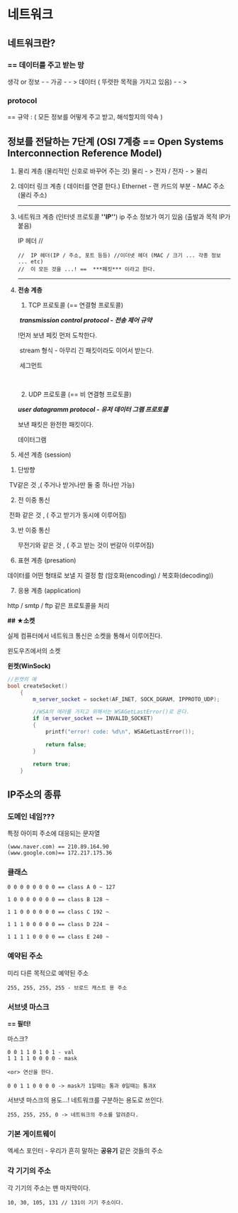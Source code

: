 # 네트워크

## 네트워크란?

###  == 데이터를 주고 받는 망

생각 or 정보 - -  가공 - - > 데이터 ( 뚜렷한 목적을 가지고 있음) - - > 



### protocol

== 규약 : ( 모든 정보를 어떻게 주고 받고, 해석할지의 약속 )





## 정보를 전달하는 7단계 (OSI 7계층 == Open Systems Interconnection Reference Model)

1. 물리 계층 (물리적인 신호로 바꾸어 주는 것) 물리 - > 전자 / 전자 - > 물리

   

2. 데이터 링크 계층 ( 데이터를 연결 한다.) Ethernet - 랜 카드의 부분 - MAC 주소(물리 주소) 

   ----

3. 네트워크 계층 (인터넷 프로토콜 **''IP''**) ip 주소 정보가 여기 있음 (출발과 목적 IP가 붙음)

   IP 헤더 // 

   

   ```
   //  IP 헤더(IP / 주소, 포트 등등) //이더넷 헤더 (MAC / 크기 ... 각종 정보 ... etc)
   //  이 모든 것을 ...! ==  ***페킷*** 이라고 한다.
   ```

   

   ---

4. **전송 계층** 

   1)  TCP 프로토콜 (== 연결형 프로토콜)

   ​	***transmission control protocol - 전송 제어 규약***

      !먼저 보낸 페킷 먼저 도착한다.  

   ​	stream 형식 - 아무리 긴 패킷이라도 이어서 받는다. 

   ​	세그먼트

   ​	

   2) UDP 프로토콜 (== 비 연결형 프로토콜)

   ​***user datagramm protocol - 유저 데이터 그램 프로토콜***

   보낸 패킷은 완전한 패킷이다. 

   데이터그램

   

5.  세션 계층 (session)

   1) 단방향

   ​	TV같은 것 ,( 주거나 받거나만 둘 중 하나만 가능)

   2) 전 이중 통신

   ​	전화 같은 것 , ( 주고 받기가 동시에 이루어짐)

   3) 반 이중 통신

    	무전기와 같은 것 , ( 주고 받는 것이 번갈아 이루어짐)

   

6.  표현 계층 (presation)

   데이터를 어떤 형태로 보낼 지 결정 함 (암호화(encoding) /  복호화(decoding))

   

7.  응용 계층 (application)

   http / smtp / ftp 같은 프로토콜을 처리





**## ★소켓**

실제 컴퓨터에서 네트워크 통신은 소켓을 통해서 이루어진다.



윈도우즈에서의 소켓 

**윈켓(WinSock)**



```cpp
//윈캣의 예
bool createSocket()
	{
		m_server_socket = socket(AF_INET, SOCK_DGRAM, IPPROTO_UDP);

		//WSA의 에러를 가지고 위해서는 WSAGetLastError()로 온다.
		if (m_server_socket == INVALID_SOCKET)
		{
			printf("error! code: %d\n", WSAGetLastError());

			return false;
		}

		return true;
	}
```







## IP주소의 종류

### 도메인 네임???

 특정 아이피 주소에 대응되는 문자열

```
(www.naver.com) == 210.89.164.90
(www.google.com)== 172.217.175.36
```



### 클래스

```
0 0 0 0 0 0 0 0 == class A 0 ~ 127

1 0 0 0 0 0 0 0 == class B 128 ~

1 1 0 0 0 0 0 0 == class C 192 ~

1 1 1 0 0 0 0 0 == class D 224 ~

1 1 1 1 0 0 0 0 == class E 240 ~
```

### 예약된 주소

미리 다른 목적으로 예약된 주소

```
255, 255, 255, 255 - 브로드 캐스트 용 주소 
```





### 서브넷 마스크

 <strong>== 필터!</strong>

마스크?

```
0 0 1 1 0 1 0 1 - val
1 1 1 1 0 0 0 0 - mask

<or> 연산을 한다.

0 0 1 1 0 0 0 0 -> mask가 1일때는 통과 0일때는 통과X
```

서브넷 마스크의 용도...! 네트워크를 구분하는 용도로 쓰인다.

```
255, 255, 255, 0 -> 네트워크의 주소를 알려준다.
```



### 기본 게이트웨이

엑세스 포인터 - 우리가 흔히 말하는 <strong>공유기</strong> 같은 것들의 주소





### 각 기기의 주소

각 기기의 주소는 맨 마지막이다.

```
10, 30, 105, 131 // 131이 기기 주소이다.
```